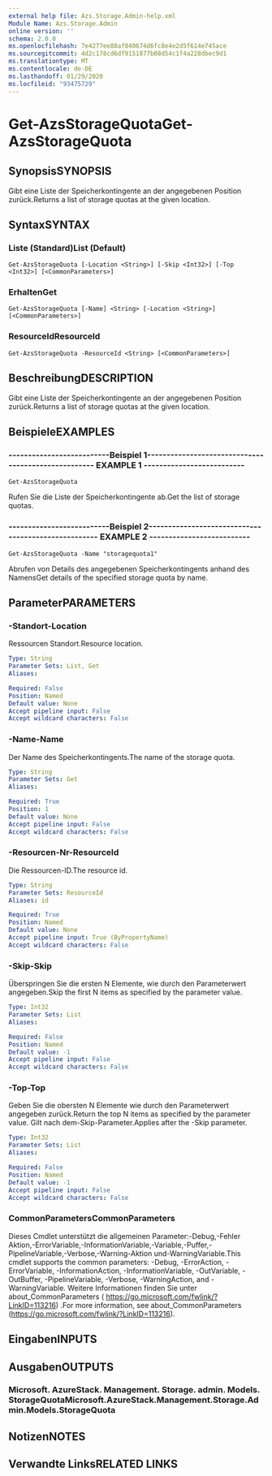 ```yaml
---
external help file: Azs.Storage.Admin-help.xml
Module Name: Azs.Storage.Admin
online version: ''
schema: 2.0.0
ms.openlocfilehash: 7e4277ee88af840674d6fc8e4e2d5f614e745ace
ms.sourcegitcommit: 4d2c178cd6df9151877b08d54c1f4a228dbec9d1
ms.translationtype: MT
ms.contentlocale: de-DE
ms.lasthandoff: 01/29/2020
ms.locfileid: "93475729"
---
```

# <span data-ttu-id="86af1-101">Get-AzsStorageQuota</span><span class="sxs-lookup"><span data-stu-id="86af1-101">Get-AzsStorageQuota</span></span>

## <span data-ttu-id="86af1-102">Synopsis</span><span class="sxs-lookup"><span data-stu-id="86af1-102">SYNOPSIS</span></span>
<span data-ttu-id="86af1-103">Gibt eine Liste der Speicherkontingente an der angegebenen Position zurück.</span><span class="sxs-lookup"><span data-stu-id="86af1-103">Returns a list of storage quotas at the given location.</span></span>

## <span data-ttu-id="86af1-104">Syntax</span><span class="sxs-lookup"><span data-stu-id="86af1-104">SYNTAX</span></span>

### <span data-ttu-id="86af1-105">Liste (Standard)</span><span class="sxs-lookup"><span data-stu-id="86af1-105">List (Default)</span></span>
```
Get-AzsStorageQuota [-Location <String>] [-Skip <Int32>] [-Top <Int32>] [<CommonParameters>]
```

### <span data-ttu-id="86af1-106">Erhalten</span><span class="sxs-lookup"><span data-stu-id="86af1-106">Get</span></span>
```
Get-AzsStorageQuota [-Name] <String> [-Location <String>] [<CommonParameters>]
```

### <span data-ttu-id="86af1-107">ResourceId</span><span class="sxs-lookup"><span data-stu-id="86af1-107">ResourceId</span></span>
```
Get-AzsStorageQuota -ResourceId <String> [<CommonParameters>]
```

## <span data-ttu-id="86af1-108">Beschreibung</span><span class="sxs-lookup"><span data-stu-id="86af1-108">DESCRIPTION</span></span>
<span data-ttu-id="86af1-109">Gibt eine Liste der Speicherkontingente an der angegebenen Position zurück.</span><span class="sxs-lookup"><span data-stu-id="86af1-109">Returns a list of storage quotas at the given location.</span></span>

## <span data-ttu-id="86af1-110">Beispiele</span><span class="sxs-lookup"><span data-stu-id="86af1-110">EXAMPLES</span></span>

### <span data-ttu-id="86af1-111">--------------------------Beispiel 1--------------------------</span><span class="sxs-lookup"><span data-stu-id="86af1-111">-------------------------- EXAMPLE 1 --------------------------</span></span>
```
Get-AzsStorageQuota
```

<span data-ttu-id="86af1-112">Rufen Sie die Liste der Speicherkontingente ab.</span><span class="sxs-lookup"><span data-stu-id="86af1-112">Get the list of storage quotas.</span></span>

### <span data-ttu-id="86af1-113">--------------------------Beispiel 2--------------------------</span><span class="sxs-lookup"><span data-stu-id="86af1-113">-------------------------- EXAMPLE 2 --------------------------</span></span>
```
Get-AzsStorageQuota -Name "storagequota1"
```

<span data-ttu-id="86af1-114">Abrufen von Details des angegebenen Speicherkontingents anhand des Namens</span><span class="sxs-lookup"><span data-stu-id="86af1-114">Get details of the specified storage quota by name.</span></span>

## <span data-ttu-id="86af1-115">Parameter</span><span class="sxs-lookup"><span data-stu-id="86af1-115">PARAMETERS</span></span>

### <span data-ttu-id="86af1-116">-Standort</span><span class="sxs-lookup"><span data-stu-id="86af1-116">-Location</span></span>
<span data-ttu-id="86af1-117">Ressourcen Standort.</span><span class="sxs-lookup"><span data-stu-id="86af1-117">Resource location.</span></span>

```yaml
Type: String
Parameter Sets: List, Get
Aliases: 

Required: False
Position: Named
Default value: None
Accept pipeline input: False
Accept wildcard characters: False
```

### <span data-ttu-id="86af1-118">-Name</span><span class="sxs-lookup"><span data-stu-id="86af1-118">-Name</span></span>
<span data-ttu-id="86af1-119">Der Name des Speicherkontingents.</span><span class="sxs-lookup"><span data-stu-id="86af1-119">The name of the storage quota.</span></span>

```yaml
Type: String
Parameter Sets: Get
Aliases: 

Required: True
Position: 1
Default value: None
Accept pipeline input: False
Accept wildcard characters: False
```

### <span data-ttu-id="86af1-120">-Resourcen-Nr</span><span class="sxs-lookup"><span data-stu-id="86af1-120">-ResourceId</span></span>
<span data-ttu-id="86af1-121">Die Ressourcen-ID.</span><span class="sxs-lookup"><span data-stu-id="86af1-121">The resource id.</span></span>

```yaml
Type: String
Parameter Sets: ResourceId
Aliases: id

Required: True
Position: Named
Default value: None
Accept pipeline input: True (ByPropertyName)
Accept wildcard characters: False
```

### <span data-ttu-id="86af1-122">-Skip</span><span class="sxs-lookup"><span data-stu-id="86af1-122">-Skip</span></span>
<span data-ttu-id="86af1-123">Überspringen Sie die ersten N Elemente, wie durch den Parameterwert angegeben.</span><span class="sxs-lookup"><span data-stu-id="86af1-123">Skip the first N items as specified by the parameter value.</span></span>

```yaml
Type: Int32
Parameter Sets: List
Aliases: 

Required: False
Position: Named
Default value: -1
Accept pipeline input: False
Accept wildcard characters: False
```

### <span data-ttu-id="86af1-124">-Top</span><span class="sxs-lookup"><span data-stu-id="86af1-124">-Top</span></span>
<span data-ttu-id="86af1-125">Geben Sie die obersten N Elemente wie durch den Parameterwert angegeben zurück.</span><span class="sxs-lookup"><span data-stu-id="86af1-125">Return the top N items as specified by the parameter value.</span></span>
<span data-ttu-id="86af1-126">Gilt nach dem-Skip-Parameter.</span><span class="sxs-lookup"><span data-stu-id="86af1-126">Applies after the -Skip parameter.</span></span>

```yaml
Type: Int32
Parameter Sets: List
Aliases: 

Required: False
Position: Named
Default value: -1
Accept pipeline input: False
Accept wildcard characters: False
```

### <span data-ttu-id="86af1-127">CommonParameters</span><span class="sxs-lookup"><span data-stu-id="86af1-127">CommonParameters</span></span>
<span data-ttu-id="86af1-128">Dieses Cmdlet unterstützt die allgemeinen Parameter:-Debug,-Fehler Aktion,-ErrorVariable,-InformationVariable,-Variable,-Puffer,-PipelineVariable,-Verbose,-Warning-Aktion und-WarningVariable.</span><span class="sxs-lookup"><span data-stu-id="86af1-128">This cmdlet supports the common parameters: -Debug, -ErrorAction, -ErrorVariable, -InformationAction, -InformationVariable, -OutVariable, -OutBuffer, -PipelineVariable, -Verbose, -WarningAction, and -WarningVariable.</span></span> <span data-ttu-id="86af1-129">Weitere Informationen finden Sie unter about_CommonParameters ( https://go.microsoft.com/fwlink/?LinkID=113216) .</span><span class="sxs-lookup"><span data-stu-id="86af1-129">For more information, see about_CommonParameters (https://go.microsoft.com/fwlink/?LinkID=113216).</span></span>

## <span data-ttu-id="86af1-130">Eingaben</span><span class="sxs-lookup"><span data-stu-id="86af1-130">INPUTS</span></span>

## <span data-ttu-id="86af1-131">Ausgaben</span><span class="sxs-lookup"><span data-stu-id="86af1-131">OUTPUTS</span></span>

### <span data-ttu-id="86af1-132">Microsoft. AzureStack. Management. Storage. admin. Models. StorageQuota</span><span class="sxs-lookup"><span data-stu-id="86af1-132">Microsoft.AzureStack.Management.Storage.Admin.Models.StorageQuota</span></span>

## <span data-ttu-id="86af1-133">Notizen</span><span class="sxs-lookup"><span data-stu-id="86af1-133">NOTES</span></span>

## <span data-ttu-id="86af1-134">Verwandte Links</span><span class="sxs-lookup"><span data-stu-id="86af1-134">RELATED LINKS</span></span>

